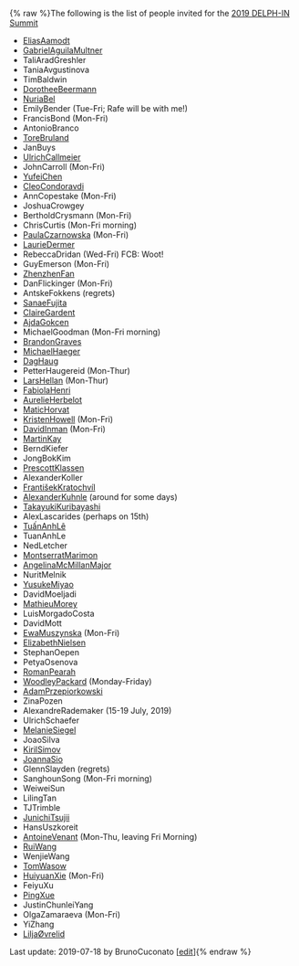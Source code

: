 {% raw %}The following is the list of people invited for the [2019 DELPH-IN
Summit](https://delph-in.github.io/docs/summits/CambridgeTop)

- [EliasAamodt](/EliasAamodt)
- [GabrielAguilaMultner](/GabrielAguilaMultner)
- TaliAradGreshler
- TaniaAvgustinova
- TimBaldwin
- [DorotheeBeermann](/DorotheeBeermann)
- [NuriaBel](/NuriaBel)
- EmilyBender (Tue-Fri; Rafe will be with me!)
- FrancisBond (Mon-Fri)
- AntonioBranco
- [ToreBruland](/ToreBruland)
- JanBuys
- [UlrichCallmeier](/UlrichCallmeier)
- JohnCarroll (Mon-Fri)
- [YufeiChen](/YufeiChen)
- [CleoCondoravdi](/CleoCondoravdi)
- AnnCopestake (Mon-Fri)
- JoshuaCrowgey
- BertholdCrysmann (Mon-Fri)
- ChrisCurtis (Mon-Fri morning)
- [PaulaCzarnowska](/PaulaCzarnowska) (Mon-Fri)
- [LaurieDermer](/LaurieDermer)
- RebeccaDridan (Wed-Fri) FCB: Woot!
- GuyEmerson (Mon-Fri)
- [ZhenzhenFan](/ZhenzhenFan)
- DanFlickinger (Mon-Fri)
- AntskeFokkens (regrets)
- [SanaeFujita](/SanaeFujita)
- [ClaireGardent](/ClaireGardent)
- [AjdaGokcen](/AjdaGokcen)
- MichaelGoodman (Mon-Fri morning)
- [BrandonGraves](/BrandonGraves)
- [MichaelHaeger](/MichaelHaeger)
- [DagHaug](/DagHaug)
- PetterHaugereid (Mon-Thur)
- [LarsHellan](/LarsHellan) (Mon-Thur)
- [FabiolaHenri](/FabiolaHenri)
- [AurelieHerbelot](/AurelieHerbelot)
- [MaticHorvat](/MaticHorvat)
- [KristenHowell](/KristenHowell) (Mon-Fri)
- [DavidInman](/DavidInman) (Mon-Fri)
- [MartinKay](/MartinKay)
- BerndKiefer
- JongBokKim
- [PrescottKlassen](/PrescottKlassen)
- AlexanderKoller
- [FrantišekKratochvíl](/Franti%C5%A1ekKratochv%C3%ADl)
- [AlexanderKuhnle](/AlexanderKuhnle) (around for some days)
- [TakayukiKuribayashi](/TakayukiKuribayashi)
- AlexLascarides (perhaps on 15th)
- [TuấnAnhLê](/Tu%E1%BA%A5nAnhL%C3%AA)
- TuanAnhLe
- NedLetcher
- [MontserratMarimon](/MontserratMarimon)
- [AngelinaMcMillanMajor](/AngelinaMcMillanMajor)
- NuritMelnik
- [YusukeMiyao](/YusukeMiyao)
- DavidMoeljadi
- [MathieuMorey](/MathieuMorey)
- LuisMorgadoCosta
- DavidMott
- [EwaMuszynska](/EwaMuszynska) (Mon-Fri)
- [ElizabethNielsen](/ElizabethNielsen)
- StephanOepen
- PetyaOsenova
- [RomanPearah](/RomanPearah)
- [WoodleyPackard](/WoodleyPackard) (Monday-Friday)
- [AdamPrzepiorkowski](/AdamPrzepiorkowski)
- ZinaPozen
- AlexandreRademaker (15-19 July, 2019)
- UlrichSchaefer
- [MelanieSiegel](/MelanieSiegel)
- JoaoSilva
- [KirilSimov](/KirilSimov)
- [JoannaSio](/JoannaSio)
- GlennSlayden (regrets)
- SanghounSong (Mon-Fri morning)
- WeiweiSun
- LilingTan
- TJTrimble
- [JunichiTsujii](/JunichiTsujii)
- HansUszkoreit
- [AntoineVenant](/AntoineVenant) (Mon-Thu, leaving Fri Morning)
- [RuiWang](/RuiWang)
- WenjieWang
- [TomWasow](/TomWasow)
- [HuiyuanXie](/HuiyuanXie) (Mon-Fri)
- FeiyuXu
- [PingXue](/PingXue)
- JustinChunleiYang
- OlgaZamaraeva (Mon-Fri)
- YiZhang
- [LiljaØvrelid](/Lilja%C3%98vrelid)

Last update: 2019-07-18 by BrunoCuconato [[edit](https://github.com/delph-in/docs/wiki/CambridgeParticipants/_edit)]{% endraw %}
